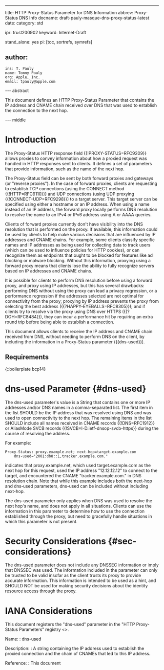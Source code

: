 ---
title: HTTP Proxy-Status Parameter for DNS Information
abbrev: Proxy-Status DNS Info
docname: draft-pauly-masque-dns-proxy-status-latest
date:
category: std

ipr: trust200902
keyword: Internet-Draft

stand_alone: yes
pi: [toc, sortrefs, symrefs]

author:
 -
    ins: T. Pauly
    name: Tommy Pauly
    org: Apple, Inc.
    email: tpauly@apple.com

--- abstract

This document defines an HTTP Proxy-Status Parameter that contains the IP address
and CNAME chain received over DNS that was used to establish the connection to the
next hop.

--- middle

# Introduction

The Proxy-Status HTTP response field {{!PROXY-STATUS=RFC9209}} allows proxies to convey
information about how a proxied request was handled in HTTP responses sent to clients.
It defines a set of parameters that provide information, such as the name of the next
hop.

The Proxy-Status field can be sent by both forward proxies and gateways (or "reverse
proxies"). In the case of forward proxies, clients are requesting to establish TCP
connections (using the CONNECT method {{!HTTP=RFC9110}}) and UDP connections
(using UDP proxying {{!CONNECT-UDP=RFC9298}}) to a target server. This target server
can be specified using either a hostname or an IP address. When using a name instead
of an IP address, the forward proxy locally performs DNS resolution to resolve the
name to an IPv4 or IPv6 address using A or AAAA queries.

Clients of forward proxies currently don't have visibility into the DNS resolution
that is performed on the proxy. If available, this information could be used by clients
to help make various decisions that are influenced by IP addresses and CNAME chains.
For example, some clients classify specific names and IP addresses as being used
for collecting data to track users (which can be used to influence policies for
HTTP cookies), or can recognize them as endpoints that ought to be blocked for
features like ad blocking or malware blocking. Without this information, proxying
using a forward proxy means that clients lose the ability to fully recognize servers
based on IP addresses and CNAME chains.

It is possible for clients to perform DNS resolution before using a forward proxy,
and proxy using IP addresses, but this has several drawbacks: performing
DNS without using the proxy can lead a privacy regression, or a performance regression
if the addresses selected are not optimal for connectivity from the proxy; proxying
by IP address prevents the proxy from selecting the best address
({{?HAPPY-EYEBALLS=RFC8305}}); and if clients try to resolve via the proxy
using DNS over HTTPS ({{?DOH=RFC8484}}), they can incur a performance hit by requiring
an extra round trip before being able to establish a connection.

This document allows clients to receive the IP address and CNAME chain received from
DNS, without needing to perform DNS on the client, by including the information in
a Proxy-Status parameter ({{dns-used}}).

## Requirements

{::boilerplate bcp14}

# dns-used Parameter {#dns-used}

The dns-used parameter's value is a String that contains one or more IP addresses and/or
DNS names in a comma-separated list. The first item in the list SHOULD be the IP address
that was resolved using DNS and was used to open connectivity to the next hop. The
remaining items in the list SHOULD include all names received in CNAME records {{!DNS=RFC1912}} or
AliasMode SVCB records {{!SVCB=I-D.ietf-dnsop-svcb-https}} during the course of resolving
the address.

For example:

~~~ example
Proxy-Status: proxy.example.net; next-hop=target.example.com
    dns-used="2001:db8::1,tracker.example.com."
~~~

indicates that proxy.example.net, which used target.example.com as the next hop for this request, used
the IP address "12.12.12.12" to connect to the target, and encountered the CNAME "tracker.example.com."
in DNS resolution chain. Note that while this example includes both the next-hop and dns-used
parameters, dns-used can be included without including next-hop.

The dns-used parameter only applies when DNS was used to resolve the next hop's name, and
does not apply in all situations. Clients can use the information in this parameter to determine
how to use the connection established through the proxy, but need to gracefully handle situations
in which this parameter is not present.

# Security Considerations {#sec-considerations}

The dns-used parameter does not include any DNSSEC information or imply that DNSSEC was used.
The information included in the parameter can only be trusted to be valid insofar as the client
trusts its proxy to provide accurate information. This information is intended to be used as
a hint, and SHOULD NOT be used for making security decisions about the identity resource access
through the proxy.

# IANA Considerations

This document registers the "dns-used" parameter
in the "HTTP Proxy-Status Parameters" registry
<[](https://www.iana.org/assignments/http-proxy-status)>.

Name:
: dns-used

Description:
: A string containing the IP address used to establish the proxied connection
and the chain of CNAMEs that led to this IP address.

Reference:
: This document
